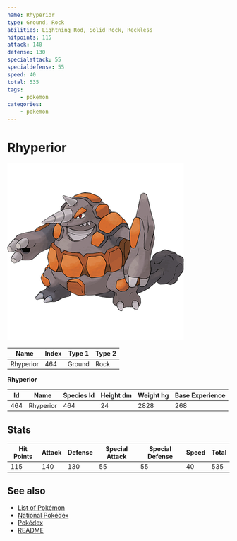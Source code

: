 ```yaml
---
name: Rhyperior
type: Ground, Rock
abilities: Lightning Rod, Solid Rock, Reckless
hitpoints: 115
attack: 140
defense: 130
specialattack: 55
specialdefense: 55
speed: 40
total: 535
tags:
    - pokemon
categories:
    - pokemon
---
```


# Rhyperior


![Rhyperior](images/464.png)

| **Name** | **Index** | **Type 1** | **Type 2** |
|----|----|----|----|
| Rhyperior | 464 | Ground | Rock  |

**Rhyperior** 




| **Id** | **Name** | **Species Id** | **Height dm** | **Weight hg** | **Base Experience** |
|--------|----------|----------------|------------|------------|---------------------|
| 464 | Rhyperior | 464 | 24 | 2828 | 268 |



## Stats

| **Hit Points** | **Attack** | **Defense** | **Special Attack** | **Special Defense** | **Speed** | **Total** |
|----------------|------------|-------------|--------------------|---------------------|-----------|-----------|
| 115 | 140 | 130 | 55 | 55 | 40 | 535 |

## See also

- [List of Pokémon](../pokemon.md)
- [National Pokédex](../national_pokedex.md)
- [Pokédex](../pokedex.md)
- [README](../README.md)
